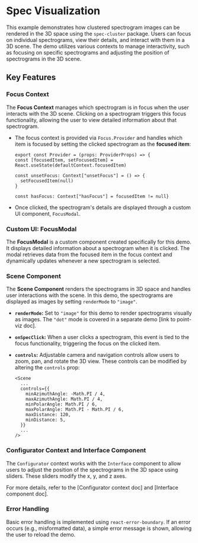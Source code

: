 # Spec Visualization

This example demonstrates how clustered spectrogram images can be rendered in the 3D space using the `spec-cluster` package. Users can focus on individual spectrograms, view their details, and interact with them in a 3D scene. 
The demo utilizes various contexts to manage interactivity, such as focusing on specific spectrograms and adjusting the position of spectrograms in the 3D scene.

## Key Features

### Focus Context

The **Focus Context** manages which spectrogram is in focus when the user interacts with the 3D scene. Clicking on a spectrogram triggers this focus functionality, allowing the user to view detailed information about that spectrogram.

- The focus context is provided via `Focus.Provider` and handles which item is focused by setting the clicked spectrogram as the **focused item**:

  ```tsx
  export const Provider = (props: ProviderProps) => {
  const [focusedItem, setFocusedItem] = React.useState(defaultContext.focusedItem)

  const unsetFocus: Context["unsetFocus"] = () => {
    setFocusedItem(null)
  }

  const hasFocus: Context["hasFocus"] = focusedItem != null}
    ```

- Once clicked, the spectrogram's details are displayed through a custom UI component, `FocusModal`.


### Custom UI: FocusModal

The **FocusModal** is a custom component created specifically for this demo. It displays detailed information about a spectrogram when it is clicked. The modal retrieves data from the focused item in the focus context and dynamically updates whenever a new spectrogram is selected.


### Scene Component

The **Scene Component** renders the spectrograms in 3D space and handles user interactions with the scene. In this demo, the spectrograms are displayed as images by setting `renderMode` to `"image"`.

- **`renderMode`:** Set to `"image"` for this demo to render spectrograms visually as images. The `"dot"` mode is covered in a separate demo [link to point-viz doc].
- **`onSpecClick`:** When a user clicks a spectrogram, this event is tied to the focus functionality, triggering the focus on the clicked item.
- **`controls`:** Adjustable camera and navigation controls allow users to zoom, pan, and rotate the 3D view. These controls can be modified by altering the `controls` prop:

  ```tsx
  <Scene
    ...
    controls={{
      minAzimuthAngle: -Math.PI / 4,
      maxAzimuthAngle: Math.PI / 4,
      minPolarAngle: Math.PI / 6,
      maxPolarAngle: Math.PI - Math.PI / 6,
      maxDistance: 120,
      minDistance: 5,
    }}
    ...
  />
  ```


### Configurator Context and Interface Component

The `Configurator` context works with the `Interface` component to allow users to adjust the position of the spectrograms in the 3D space using sliders. These sliders modify the x, y, and z axes.

For more details, refer to the [Configurator context doc] and [Interface component doc].


### Error Handling

Basic error handling is implemented using `react-error-boundary`. If an error occurs (e.g., misformatted data), a simple error message is shown, allowing the user to reload the demo.





